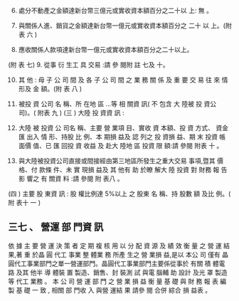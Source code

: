 6. 處分不動產之金額達新台幣三億元或實收資本額百分之二十以 上: 無 。

7. 與關係人進、銷貨之金額達新台幣一億元或實收資本額百分之 二十 以 上。(附 表 六 )
8. 應收關係人款項達新台幣一億元或實收資本額百分之二十以上。

(附 表 七)
9. 從事 衍 生工 具 交易 :請 參 閱附 註 七及 十。

10. 其 他 : 母 子 公 司 間 及 各 子 公 司 間 之 業 務 關 係 及 重 要 交 易 往 來 情 形及 金 額。(附 表 八 )
11. 被投 資 公司 名 稱、所 在地 區 …等 相 關資 訊( 不 包含 大 陸被 投 資公 司)。( 附表 九 )
(三 ) 大陸 投 資資 訊 :
1. 大陸 被 投資 公 司名 稱、主要 營 業項 目、實收 資 本額、投 資 方式、
資金 匯 出入 情 形、持股 比 例、本 期損 益及 認 列之 投 資損 益、期 末 投資 帳 面價 值、已 匯 回投 資 收益 及 赴大 陸地 區 投資 限 額:請 參閱 附表 十 。

2. 與大陸被投資公司直接或間接經由第三地區所發生之重大交易 事項,暨其 價 格、付 款條 件、未 實 現損 益及 其 他有 助 於瞭 解大 陸 投資 對 財務 報 告影 響之 有 關資 料 :請 參閱 附 表八 。

(四 ) 主要 股 東資 訊 :
 股 權比例達 5%以上 之 股東 名 稱、持 股數 額 及比 例。( 附 表十 一 )

## 三七 、 營運 部 門資 訊

 依 據 主 要 營 運 決 策 者 定 期 複 核 用 以 分 配 資 源 及 績 效 衡 量 之 營 運 結 果,著 重 於晶 圓 代工 事業 整 體業 務 所產 生之 營 業損 益,是以 本公 司 僅有 晶圓代工事業部門之單一營運部門。晶圓代工事業部門主要係從事於 有關 積 體電 路 及其 他半 導 體裝 置 製造、銷售、封 裝測 試 與電 腦輔 助 設計 及光 罩 製造 等 代工 業務 。 本 公 司 營 運 部 門 之 營 業 損 益 衡 量 基 礎 與 財 務 報 表 編 製 基 礎 一 致 , 相關 部 門收 入 與營 運結 果 請參 閱 合併 綜合 損 益表 。